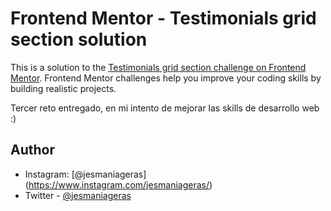 # Frontend Mentor - Testimonials grid section solution

This is a solution to the [Testimonials grid section challenge on Frontend Mentor](https://www.frontendmentor.io/challenges/testimonials-grid-section-Nnw6J7Un7). Frontend Mentor challenges help you improve your coding skills by building realistic projects. 

Tercer reto entregado, en mi intento de mejorar las skills de desarrollo web :)

## Author

- Instagram: [@jesmaniageras] (https://www.instagram.com/jesmaniageras/)
- Twitter - [@jesmaniageras](https://twitter.com/JesmaniaGeras)


